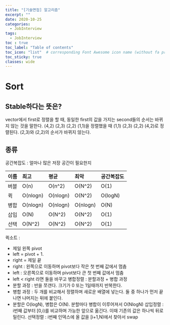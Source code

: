 ```yaml
---
title: "[기술면접] 알고리즘"
excerpt: ""
date: 2020-10-25
categories:
  - JobInterview
tags:
  - JobInterview
toc : true
toc_label: "Table of contents"
toc_icon: "list"  # corresponding Font Awesome icon name (without fa prefix)
toc_sticky: true
classes: wide
---
```


# Sort

## Stable하다는 뜻은?

vector<pair>에서 first로 정렬을 할 때, 동일한 first의 값을 가지는 second들의 순서는 바뀌지 않는 것을 말한다.
(4,2) (2,3) (2,2) (1,1)을 정렬했을 때 (1,1) (2,3) (2,2) (4,2)로 정렬된다. (2,3)와 (2,2)의 순서가 바뀌지 않는다.  

## 종류

공간복잡도 : 얼마나 많은 저장 공간이 필요한지

| 이름 | 최고 | 평균 | 최악 | 공간복잡도 |
|:-----|:----|:-----|:-----|:----------|
| 버블 | O(n) | O(n^2) | O(N^2) | O(1) |
| 퀵 | O(nlogn) | O(nlogn) | O(N^2) | O(logN) |
| 병합 | O(nlogn) | O(nlogn) | O(nlogn) | O(N) |
| 삽입 | O(N) | O(N^2) | O(N^2) | O(1) |
| 선택 | O(N^2) | O(N^2) | O(N^2) | O(1) |

퀵소트 :
  - 제일 왼쪽 pivot
  - left = pivot + 1.
  - right = 제일 끝
  - right : 왼쪽으로 이동하며 pivot보다 작은 첫 번째 값에서 멈춤
  - left : 오른쪽으로 이동하며 pivot보다 큰 첫 번째 값에서 멈춤
  - left < right 라면 둘을 바꾸고 
병합정렬 : 분할과정 + 병합 과정
  - 분할 과정 : 반을 쪼갠다. 크기가 0 또는 1일때까지 반복한다.
  - 병합 과정 : 두 개를 비교해서 정렬하며 새로운 배열에 넣는다. 둘 중 하나가 먼저 끝나면 나머지는 뒤에 붙인다.
  - 분할은 O(logN), 병합은 O(N). 분할마다 병합이 이루어져서 O(NlogN)
삽입정렬 : i번째 값부터 [0,i)를 비교하며 가능한 앞으로 옮긴다. 이때 기존의 값은 하나씩 뒤로 밀린다.
선택정렬 : i번째 인덱스에 올 값을 [i+1,N)에서 찾아서 swap
